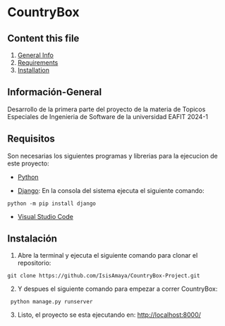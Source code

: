# CountryBox

## Content this file

1. [General Info](#Información-General)
2. [Requirements](#requisitos)
3. [Installation](#Instalación)

## Información-General

Desarrollo de la primera parte del proyecto de la materia de Topicos Especiales de Ingenieria de Software de la
universidad EAFIT 2024-1

## Requisitos

Son necesarias los siguientes programas y librerias para la ejecucion de este proyecto:

- [Python](https://www.python.org/downloads/)

- [Django](https://www.djangoproject.com/): En la consola del sistema ejecuta el siguiente comando:

`python -m pip install django`

- [Visual Studio Code](https://code.visualstudio.com/)

## Instalación

1. Abre la terminal y ejecuta el siguiente comando para clonar el repositorio:

```
git clone https://github.com/IsisAmaya/CountryBox-Project.git

```

2. Y despues el siguiente comando para empezar a correr CountryBox:

```
 python manage.py runserver
```

3. Listo, el proyecto se esta ejecutando en: [http://localhost:8000/](http://localhost:8000/)

